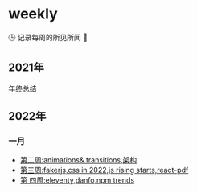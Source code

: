 # weekly
🕒 记录每周的所见所闻 🥊
## 2021年
[年终总结](./2021/年终总结.md)
## 2022年
### 一月
-  [第二周:animations& transitions,架构](./2022/第二周.md)
-  [第三周:fakerjs,css in 2022,js  rising starts,react-pdf](./2022/第三周.md)
-  [第 四周:eleventy,danfo,npm trends](./2022/第三周.md)